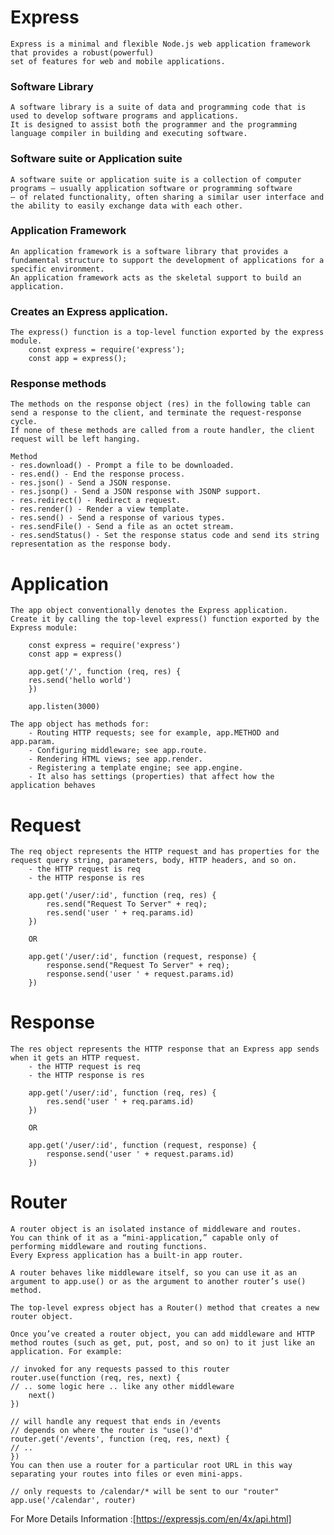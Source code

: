 # Express

    Express is a minimal and flexible Node.js web application framework that provides a robust(powerful) 
    set of features for web and mobile applications.

### Software Library

    A software library is a suite of data and programming code that is used to develop software programs and applications. 
    It is designed to assist both the programmer and the programming language compiler in building and executing software.

### Software suite or Application suite

    A software suite or application suite is a collection of computer programs — usually application software or programming software 
    — of related functionality, often sharing a similar user interface and the ability to easily exchange data with each other.

### Application Framework

    An application framework is a software library that provides a fundamental structure to support the development of applications for a specific environment.
    An application framework acts as the skeletal support to build an application.

### Creates an Express application.

    The express() function is a top-level function exported by the express module.
        const express = require('express');
        const app = express();

### Response methods

    The methods on the response object (res) in the following table can send a response to the client, and terminate the request-response cycle. 
    If none of these methods are called from a route handler, the client request will be left hanging.

    Method
    - res.download() - Prompt a file to be downloaded.
    - res.end() - End the response process.
    - res.json() - Send a JSON response.
    - res.jsonp() - Send a JSON response with JSONP support.
    - res.redirect() - Redirect a request.
    - res.render() - Render a view template.
    - res.send() - Send a response of various types.
    - res.sendFile() - Send a file as an octet stream.
    - res.sendStatus() - Set the response status code and send its string representation as the response body.

# Application

    The app object conventionally denotes the Express application.
    Create it by calling the top-level express() function exported by the Express module:

        const express = require('express')
        const app = express()

        app.get('/', function (req, res) {
        res.send('hello world')
        })

        app.listen(3000)

    The app object has methods for:
        - Routing HTTP requests; see for example, app.METHOD and app.param.
        - Configuring middleware; see app.route.
        - Rendering HTML views; see app.render.
        - Registering a template engine; see app.engine.
        - It also has settings (properties) that affect how the application behaves

# Request

    The req object represents the HTTP request and has properties for the request query string, parameters, body, HTTP headers, and so on.
        - the HTTP request is req
        - the HTTP response is res

        app.get('/user/:id', function (req, res) {
            res.send("Request To Server" + req);
            res.send('user ' + req.params.id)
        })

        OR

        app.get('/user/:id', function (request, response) {
            response.send("Request To Server" + req);
            response.send('user ' + request.params.id)
        })

# Response

    The res object represents the HTTP response that an Express app sends when it gets an HTTP request.
        - the HTTP request is req
        - the HTTP response is res

        app.get('/user/:id', function (req, res) {
            res.send('user ' + req.params.id)
        })

        OR

        app.get('/user/:id', function (request, response) {
            response.send('user ' + request.params.id)
        })

# Router

    A router object is an isolated instance of middleware and routes.
    You can think of it as a “mini-application,” capable only of performing middleware and routing functions.
    Every Express application has a built-in app router.

    A router behaves like middleware itself, so you can use it as an argument to app.use() or as the argument to another router’s use() method.

    The top-level express object has a Router() method that creates a new router object.

    Once you’ve created a router object, you can add middleware and HTTP method routes (such as get, put, post, and so on) to it just like an application. For example:

    // invoked for any requests passed to this router
    router.use(function (req, res, next) {
    // .. some logic here .. like any other middleware
        next()
    })

    // will handle any request that ends in /events
    // depends on where the router is "use()'d"
    router.get('/events', function (req, res, next) {
    // ..
    })
    You can then use a router for a particular root URL in this way separating your routes into files or even mini-apps.

    // only requests to /calendar/* will be sent to our "router"
    app.use('/calendar', router)

For More Details Information :[https://expressjs.com/en/4x/api.html]
